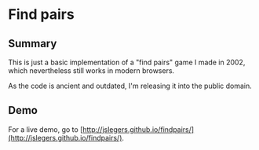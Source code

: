 # Find pairs

## Summary

This is just a basic implementation of a "find pairs" game I made in 2002, which nevertheless still works in modern browsers.

As the code is ancient and outdated, I'm releasing it into the public domain.

## Demo

For a live demo, go to [http://jslegers.github.io/findpairs/](http://jslegers.github.io/findpairs/).
